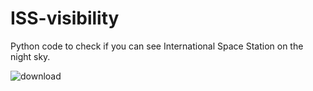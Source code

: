 # ISS-visibility
Python code to check if you can see International Space Station on the night sky.


![download](https://user-images.githubusercontent.com/70541718/170368149-e72ab7ec-6f20-4ef3-aabb-e5bd9524c591.png)
